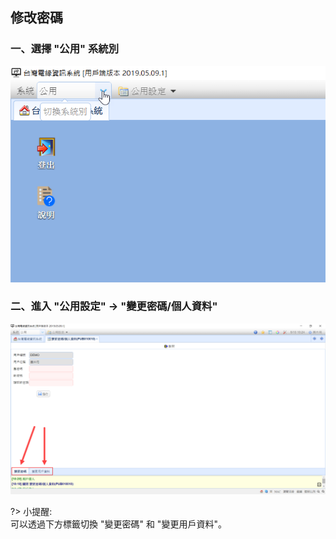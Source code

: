 ## 修改密碼

### 一、選擇 "公用" 系統別

!["公用"系統別 意示圖▲](../assets/password1.png)

### 二、進入 "公用設定" -> "變更密碼/個人資料"

![變更密碼/個人資料 意示圖▲](../assets/password2.png)

?>
小提醒:\
可以透過下方標籤切換 "變更密碼" 和 "變更用戶資料"。